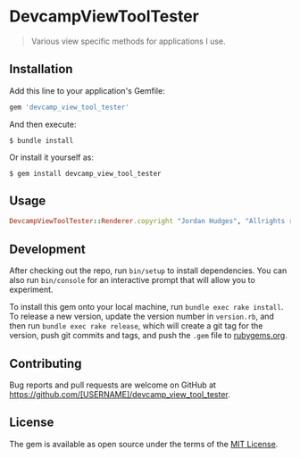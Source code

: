 # DevcampViewToolTester

> Various view specific methods for applications I use.

## Installation

Add this line to your application's Gemfile:

```ruby
gem 'devcamp_view_tool_tester'
```

And then execute:

    $ bundle install

Or install it yourself as:

    $ gem install devcamp_view_tool_tester

## Usage

```ruby
DevcampViewToolTester::Renderer.copyright "Jordan Hudges", "Allrights reserved"
```

## Development

After checking out the repo, run `bin/setup` to install dependencies. You can also run `bin/console` for an interactive prompt that will allow you to experiment.

To install this gem onto your local machine, run `bundle exec rake install`. To release a new version, update the version number in `version.rb`, and then run `bundle exec rake release`, which will create a git tag for the version, push git commits and tags, and push the `.gem` file to [rubygems.org](https://rubygems.org).

## Contributing

Bug reports and pull requests are welcome on GitHub at https://github.com/[USERNAME]/devcamp_view_tool_tester.


## License

The gem is available as open source under the terms of the [MIT License](https://opensource.org/licenses/MIT).
